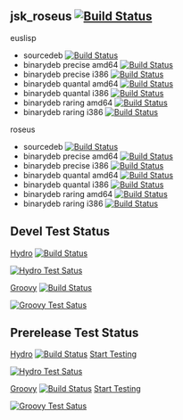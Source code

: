 jsk_roseus [![Build Status](https://travis-ci.org/jsk-ros-pkg/jsk_roseus.png?branch=master)](https://travis-ci.org/jsk-ros-pkg/jsk_roseus)
----------

euslisp

- sourcedeb [![Build Status](http://jenkins.ros.org/job/ros-hydro-euslisp_sourcedeb/badge/icon)](http://jenkins.ros.org/job/ros-hydro-euslisp_sourcedeb/)
- binarydeb precise amd64 [![Build Status](http://jenkins.ros.org/job/ros-hydro-euslisp_binarydeb_precise_amd64/badge/icon)](http://jenkins.ros.org/job/ros-hydro-euslisp_binarydeb_precise_amd64/)
- binarydeb precise i386 [![Build Status](http://jenkins.ros.org/job/ros-hydro-euslisp_binarydeb_precise_i386/badge/icon)](http://jenkins.ros.org/job/ros-hydro-euslisp_binarydeb_precise_i386/)
- binarydeb quantal amd64 [![Build Status](http://jenkins.ros.org/job/ros-hydro-euslisp_binarydeb_quantal_amd64/badge/icon)](http://jenkins.ros.org/job/ros-hydro-euslisp_binarydeb_quantal_amd64/)
- binarydeb quantal i386 [![Build Status](http://jenkins.ros.org/job/ros-hydro-euslisp_binarydeb_quantal_i386/badge/icon)](http://jenkins.ros.org/job/ros-hydro-euslisp_binarydeb_quantal_i386/)
- binarydeb raring amd64 [![Build Status](http://jenkins.ros.org/job/ros-hydro-euslisp_binarydeb_raring_amd64/badge/icon)](http://jenkins.ros.org/job/ros-hydro-euslisp_binarydeb_raring_amd64/)
- binarydeb raring i386 [![Build Status](http://jenkins.ros.org/job/ros-hydro-euslisp_binarydeb_raring_i386/badge/icon)](http://jenkins.ros.org/job/ros-hydro-euslisp_binarydeb_raring_i386/)


roseus

- sourcedeb [![Build Status](http://jenkins.ros.org/job/ros-hydro-roseus_sourcedeb/badge/icon)](http://jenkins.ros.org/job/ros-hydro-roseus_sourcedeb/)
- binarydeb precise amd64 [![Build Status](http://jenkins.ros.org/job/ros-hydro-roseus_binarydeb_precise_amd64/badge/icon)](http://jenkins.ros.org/job/ros-hydro-roseus_binarydeb_precise_amd64/)
- binarydeb precise i386 [![Build Status](http://jenkins.ros.org/job/ros-hydro-roseus_binarydeb_precise_i386/badge/icon)](http://jenkins.ros.org/job/ros-hydro-roseus_binarydeb_precise_i386/)
- binarydeb quantal amd64 [![Build Status](http://jenkins.ros.org/job/ros-hydro-roseus_binarydeb_quantal_amd64/badge/icon)](http://jenkins.ros.org/job/ros-hydro-roseus_binarydeb_quantal_amd64/)
- binarydeb quantal i386 [![Build Status](http://jenkins.ros.org/job/ros-hydro-roseus_binarydeb_quantal_i386/badge/icon)](http://jenkins.ros.org/job/ros-hydro-roseus_binarydeb_quantal_i386/)
- binarydeb raring amd64 [![Build Status](http://jenkins.ros.org/job/ros-hydro-roseus_binarydeb_raring_amd64/badge/icon)](http://jenkins.ros.org/job/ros-hydro-roseus_binarydeb_raring_amd64/)
- binarydeb raring i386 [![Build Status](http://jenkins.ros.org/job/ros-hydro-roseus_binarydeb_raring_i386/badge/icon)](http://jenkins.ros.org/job/ros-hydro-roseus_binarydeb_raring_i386/)

Devel Test Status
-----------------
[Hydro](http://jenkins.ros.org/job/devel-hydro-jsk_roseus/) [![Build Status](http://jenkins.ros.org/job/devel-hydro-jsk_roseus/badge/icon)](http://jenkins.ros.org/job/devel-hydro-jsk_roseus/)

[![Hydro Test Satus](http://jenkins.ros.org/job/devel-hydro-jsk_roseus/test/trend)](http://jenkins.ros.org/job/devel-hydro-jsk_roseus/)

[Groovy](http://jenkins.ros.org/job/devel-groovy-jsk_roseus) [![Build Status](http://jenkins.ros.org/job/devel-groovy-jsk_roseus/badge/icon)](http://jenkins.ros.org/job/devel-groovy-jsk_roseus/)

[![Groovy Test Satus](http://jenkins.ros.org/job/devel-groovy-jsk_roseus/test/trend)](http://jenkins.ros.org/job/devel-groovy-jsk_roseus/)

Prerelease Test Status
----------------------

[Hydro](http://jenkins.ros.org/job/prerelease-hydro-jsk_roseus/) [![Build Status](http://jenkins.ros.org/job/prerelease-hydro-jsk_roseus/badge/icon)](http://jenkins.ros.org/job/prerelease-hydro-jsk_roseus/) [Start Testing](http://prerelease.ros.org/create_job/hydro)

[![Hydro Test Satus](http://jenkins.ros.org/job/prerelease-hydro-jsk_roseus/test/trend)](http://jenkins.ros.org/job/prerelease-hydro-jsk_roseus/)

[Groovy](http://jenkins.ros.org/job/prerelease-groovy-jsk_roseus) [![Build Status](http://jenkins.ros.org/job/prerelease-groovy-jsk_roseus/badge/icon)](http://jenkins.ros.org/job/prerelease-groovy-jsk_roseus/)  [Start Testing](http://prerelease.ros.org/create_job/groovy)

[![Groovy Test Satus](http://jenkins.ros.org/job/prerelease-groovy-jsk_roseus/test/trend)](http://jenkins.ros.org/job/prerelease-groovy-jsk_roseus/)
